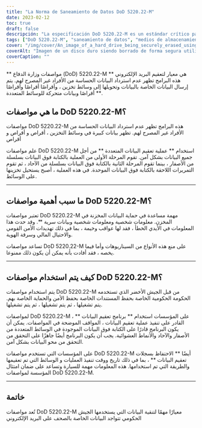 ```yaml
---
title: "La Norma de Saneamiento de Datos DoD 5220.22-M"
date: 2023-02-12
toc: true
draft: false
descripción: "La especificación DoD 5220.22-M es un estándar crítico para borrar de forma segura la información sensible de los medios de almacenamiento digital, ampliamente utilizado por las organizaciones militares y gubernamentales de Estados Unidos."
tags: ["DoD 5220.22-M", "saneamiento de datos", "medios de almacenamiento digital", "ejército estadounidense", "organizaciones gubernamentales", "información sensible", "seguridad", "borrado de datos", "proceso de varias pasadas", "método ECE"].
cover: "/img/cover/An_image_of_a_hard_drive_being_securely_erased_using_data.png"
coverAlt: "Imagen de un disco duro siendo borrado de forma segura utilizando un software de sanitización de datos, con un candado o un escudo simbolizando la seguridad en primer plano"
coverCaption: ""
---
```



 ** مواصفات وزارة الدفاع (DoD) 5220.22-M ** هي معيار لتعقيم البريد الإلكتروني هذه البرامج تظهر عدم استرداد البيانات الحساسة من الأفراد غير المصرح لهم. يتم إرسال البيانات الخاصة بالبيانات وتحويلها إلى وسائط تخزين ، وأقراصًا أقراصًا وأقراصًا أقراصًا وبيانات متحركة للوسائط المتعددة **.
 
 ## ما هي مواصفات DoD 5220.22-M؟
 
 مواصفات DoD 5220.22-M هذه البرامج تظهر عدم استرداد البيانات الحساسة من الأفراد غير المصرح لهم. تظهر بيانات كبيرة في وسائط التخزين ، أقراص و أقراص و أقراص
 
 علم مواصفات DoD 5220.22-M استخدام ** عملية تعقيم البيانات المتعددة ** من أجل جميع البيانات بشكل آمن. تقوم المرحلة الأولى من العملية بالكتابة فوق البيانات بسلسلة من الأصفار ، بينما تقوم المرحلة الثانية بالكتابة فوق البيانات بسلسلة من الآحاد ، ثم تقوم التمريرات اللاحقة بالكتابة فوق البيانات الموحدة. في هذه العملية ، أصبح يستحيل تخزينها على الوسائط.
 
 ______
 
 ## ما سبب أهمية مواصفات DoD 5220.22-M؟
 
 تعتبر مواصفات DoD 5220.22-M مهمة مساعدة في حماية البيانات المخزنة في المخزن. معلومات شخصية ومعلومات شخصية وبيانات سرية **. وقد حدث هذا المعلومات في الأيدي الخطأ ، فقد لها عواقب وخيمة ، بما في ذلك تهديدات الأمن القومي والاحتيال المالي وسرقة الهوية.
 
 تساعد مواصفات DoD 5220.22-M على منع هذه الأنواع من السيناريوهات وأما فيما يخصه ، فقد أفادت بأنه يمكن أن يكون ذلك ممنوعا.
 
 ______
 
 ## كيف يتم استخدام مواصفات DoD 5220.22-M؟
 
 يتم استخدام مواصفات DoD 5220.22-M من قبل الجيش الأخضر الذي تستخدمه الحكومة الحكومية الخاصة بحفظ المستندات الخاصة بحفظ الأمن والحماية الخاصة بهم. يتم تشغيلها ، ثم يتم تشغيلها ، ثم يتم تشغيلها.
 
 لمواصفات DoD 5220.22-M ، على المؤسسات استخدام ** برنامج تعقيم البيانات ** القادر على تنفيذ عملية تعقيم البيانات ، المواقف الموضحة في المواصفات. يمكن أن يكون البرنامج قادرًا على الكتابة فوق البيانات الموجودة في الوسائط المتعددة من الأصفار والآحاد والأنماط العشوائية. يجب أن يكون البرنامج أيضًا جاهزًا على التحقق من التحقق من محو البيانات بشكل آمن.
 
 على المؤسسات التي تستخدم مواصفات DoD 5220.22-M أيضًا ** الاحتفاظ بسجلات تعقيم البيانات ** ، بما في ذلك تاريخ ووقت تنفيذ العمليات و الوسائط التي تم تعقيمها والطريقة التي تم استخدامها. هذه المعلومات مهمة للسيارة وتساعد على ضمان امتثال المؤسسة لمواصفات DoD 5220.22-M.
 
 ______
 
 ## خاتمة
 
 تُعد مواصفات DoD 5220.22-M معيارًا مهمًا لتنقية البيانات التي يستخدمها الجيش الحكومي تتواجد البيانات الخاصة بالصحف على البريد الإلكتروني
